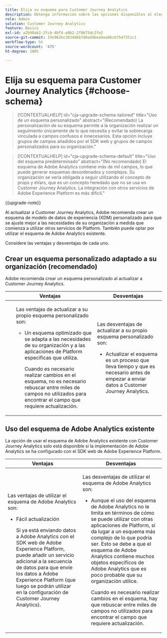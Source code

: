 ```yaml
---
title: Elija su esquema para Customer Journey Analytics
description: Obtenga información sobre las opciones disponibles al elegir un esquema para Customer Journey Analytics y las ventajas y desventajas de cada uno
role: Admin
solution: Customer Journey Analytics
feature: Basics
exl-id: a2b90ab2-2fcb-4bf4-a862-2f0675dc2fe2
source-git-commit: 33e962bc3834d6b7d0a49bea9aa06c67547351c1
workflow-type: ht
source-wordcount: '475'
ht-degree: 100%

---
```


# Elija su esquema para Customer Journey Analytics {#choose-schema}

<!-- markdownlint-disable MD034 -->

>[!CONTEXTUALHELP]
>id="cja-upgrade-schema-tailored"
>title="Uso de un esquema personalizado"
>abstract="(Recomendado) La personalización de su esquema permite a la organización realizar un seguimiento únicamente de lo que necesita y evitar la sobrecarga vinculada a campos confusos e innecesarios. Esta opción incluye grupos de campos añadidos por el SDK web y grupos de campos personalizados para su organización."

<!-- markdownlint-enable MD034 -->

<!-- markdownlint-disable MD034 -->

>[!CONTEXTUALHELP]
>id="cja-upgrade-schema-default"
>title="Uso del esquema predeterminado"
>abstract="(No recomendado) El esquema de Adobe Analytics contiene más de mil campos, lo que puede generar esquemas desordenados y complejos. Su organización se vería obligada a seguir utilizando el concepto de props y eVars, que es un concepto heredado que no se usa en Customer Journey Analytics. La integración con otros servicios de Adobe Experience Platform es más difícil."

<!-- markdownlint-enable MD034 -->

{{upgrade-note}}

<!-- this page exists as the "Learn more" link in the info icons for the options "I am comfortable using my Adobe Analytics schema as a basis" and "I want to use a schema tailored to my organization" -->

Al actualizar a Customer Journey Analytics, Adobe recomienda crear un esquema de modelo de datos de experiencia (XDM) personalizado para que se ajuste mejor a las necesidades de su organización a medida que comienza a utilizar otros servicios de Platform. También puede optar por utilizar el esquema de Adobe Analytics existente.

Considere las ventajas y desventajas de cada uno.

## Crear un esquema personalizado adaptado a su organización (recomendado)

Adobe recomienda crear un esquema personalizado al actualizar a Customer Journey Analytics.

| Ventajas | Desventajas |
|----------|---------|
| <ul><p>Las ventajas de actualizar a su propio esquema personalizado son:</p><ul><li>Un esquema optimizado que se adapta a las necesidades de su organización y a las aplicaciones de Platform específicas que utiliza.</li><p>Cuando es necesario realizar cambios en el esquema, no es necesario rebuscar entre miles de campos no utilizados para encontrar el campo que requiere actualización.</p></ul> | <p>Las desventajas de actualizar a su propio esquema personalizado son:</p><ul><li>Actualizar el esquema es un proceso que lleva tiempo y que es necesario antes de empezar a enviar datos a Customer Journey Analytics.</li></ul> |

## Uso del esquema de Adobe Analytics existente

La opción de usar el esquema de Adobe Analytics existente con Customer Journey Analytics solo está disponible si la implementación de Adobe Analytics se ha configurado con el SDK web de Adobe Experience Platform. <!-- correct? Or can you do this with an AppMeasurement implementation?-->

| Ventajas | Desventajas |
|----------|---------|
| <p>Las ventajas de utilizar el esquema de Adobe Analytics son:</p><ul><li>Fácil actualización<p>Si ya está enviando datos a Adobe Analytics con el SDK web de Adobe Experience Platform, puede añadir un servicio adicional a la secuencia de datos para que envíe los datos a Adobe Experience Platform (que luego se podrán utilizar en la configuración de Customer Journey Analytics).</p></li></ul> | <p>Las desventajas de utilizar el esquema de Adobe Analytics son:</p><ul><li>Aunque el uso del esquema de Adobe Analytics no le limita en términos de cómo se puede utilizar con otras aplicaciones de Platform, sí da lugar a un esquema más complejo de lo que podría ser. Esto se debe a que el esquema de Adobe Analytics contiene muchos objetos específicos de Adobe Analytics que es poco probable que su organización utilice.<p>Cuando es necesario realizar cambios en el esquema, hay que rebuscar entre miles de campos no utilizados para encontrar el campo que requiere actualización.</p></li></ul> |




<!-- Not sure about any of this: 

If you plan to use your Adobe Analytics schema, the following steps are required:

For Adobe Analytics implementations using AppMeasurement:

1. Datastream mapping

For Adobe Analytics implementations using the Web SDK:

1. 



the upgrade steps provided by the Customer Journey Analytics Upgrade Guide.

If you want to create an XDM schema to use with Customer Journey Analytics, continue with [Create an XDM schema to use with Customer Journey Analytics](/help/getting-started/cja-upgrade/cja-upgrade-schema-create.md).


Tags: (All 3 require data prep mapping. Would need to go into the datastream and map every single field to its appropriate place in XDM. Because whenever you use the data object, it always requires mapping. If you send something in the data object and it doesn't get mapped, the it is permanently lost and can't be recovered.)

1. Shim - Intercepts and instead of sending data to a report suite, it sends it to a Data View. (Data object)

1. Russ special - convert current implementation to a Web SDK implementation - put everything in the data object. 

1. Plop entire data layer into the data object and send that to the datastream. (not documented. Might be the Web SDK docs.)

-->
